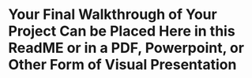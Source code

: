# Your Final Walkthrough of Your Project Can be Placed Here in this ReadME or in a PDF, Powerpoint, or Other Form of  Visual Presentation
